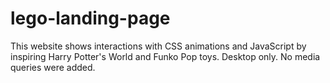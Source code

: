 # lego-landing-page
This website shows interactions with CSS animations and JavaScript by inspiring Harry Potter's World and Funko Pop toys. 
Desktop only. 
No media queries were added. 
